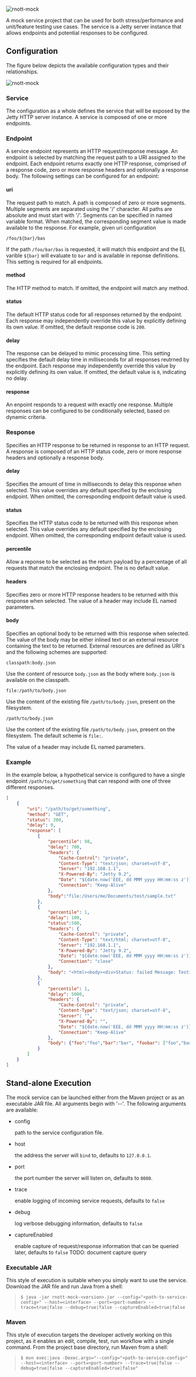 ![rnott-mock](../images/mock.png)

A mock service project that can be used for both stress/performance and unit/feature testing use cases. The service is a Jetty server instance that allows endpoints and potential responses to be configured.

## Configuration

The figure below depicts the available configuration types and their relationships.

![rnott-mock](../images/mock-config.png)

### Service
The configuration as a whole defines the service that will be exposed by the Jetty HTTP server instance. A service is composed of one or more endpoints.

### Endpoint
A service endpoint represents an HTTP request/response message. An endpoint is selected by matching the request path to a URI assigned to the endpoint. Each endpoint returns exactly one HTTP response, comprised of a response code, zero or more response headers and optionally a response body. The following settings can be configured for an endpoint:

#### uri
The request path to match. A path is composed of zero or more segments. Multiple segments are separated using the '/' character. All paths are absolute and must start with '/'. Segments can be specified in named variable format. When matched, the corresponding segment value is made available to the response. For example, given uri configuration
```
/foo/${bar}/bas
```
If the path ```/foo/bar/bas``` is requested, it will match this endpoint and the EL varible ```${bar}``` will evaluate to ```bar``` and is available in reponse definitions. This setting is required for all endpoints.
#### method
The HTTP method to match. If omitted, the endpoint will match any method.
#### status
The default HTTP status code for all responses returned by the endpoint. Each response may independently override this value by explicitly defining its own value. If omitted, the default response code is ```200```.
#### delay
The response can be delayed to mimic processing time. This setting specifies the default delay time in milliseconds for all responses reutrned by the endpoint. Each response may independently override this value by explicitly defining its own value. If omitted, the default value is ```0```, indicating no delay.
#### response
An enpoint responds to a request with exactly one response. Multiple responses can be configured to be conditionally selected, based on dynamic criteria.

### Response
Specifies an HTTP response to be returned in response to an HTTP request. A response is composed of an HTTP status code, zero or more response headers and optionally a response body.

#### delay
Specifies the amount of time in milliseconds to delay this response when selected. This value overrides any default specified by the enclosing endpoint. When omitted, the corresponding endpoint default value is used.
#### status
Specifies the HTTP status code to be returned with this response when selected. This value overrides any default specified by the enclosing endpoint. When omitted, the corresponding endpoint default value is used.
#### percentile
Allow a reponse to be selected as the return payload by a percentage of all requests that match the enclosing endpoint. The is no default value.
#### headers
Specifies zero or more HTTP response headers to be returned with this response when selected. The value of a header may include EL named parameters.
#### body
Specifies an optional body to be returned with this response when selected. The value of the body may be either inlined text or an external resource containing the text to be returned. External resources are defined as URI's and the following schemes are supported:
```
classpath:body.json
```
Use the content of resource ```body.json``` as the body where ```body.json``` is available on the classpath.
```
file:/path/to/body.json
```
Use the content of the existing file ```/path/to/body.json```, present on the filesystem.
```
/path/to/body.json
```
Use the content of the existing file ```/path/to/body.json```, present on the filesystem. The default scheme is ```file:```.


The value of a header may include EL named parameters.

### Example
In the example below, a hypothetical service is configured to have a single endpoint `/path/to/get/something` that can respond
with one of three different responses.

```json
[
	{
		"uri": "/path/to/get/something",
		"method": "GET",
		"status": 200,
		"delay": 0,
		"response": [
			{
				"percentile": 98,
				"delay": 700,
				"headers": {
					"Cache-Control": "private",
					"Content-Type": "text/json; charset=utf-8",
					"Server": "192.168.1.1",
					"X-Powered-By": "Jetty 9.2",
					"Date": "${date.now('EEE, dd MMM yyyy HH:mm:ss z')}",
					"Connection": "Keep-Alive"
				},
				"body":"file:/Users/me/Documents/test/sample.txt"
			},
			{
				"percentile": 1,
				"delay": 100,
				"status":500,
				"headers": {
					"Cache-Control": "private",
					"Content-Type": "text/html; charset=utf-8",
					"Server": "192.168.1.1",
					"X-Powered-By": "Jetty 9.2",
					"Date": "${date.now('EEE, dd MMM yyyy HH:mm:ss z')}",
					"Connection": "close"
				},
				"body": "<html><body><div>Status: failed Message: Testing service errors</div></body></html>"
			},
			{
				"percentile": 1,
				"delay": 5000,
				"headers": {
					"Cache-Control": "private",
					"Content-Type": "text/json; charset=utf-8",
					"Server": "",
					"X-Powered-By": "",
					"Date": "${date.now('EEE, dd MMM yyyy HH:mm:ss z')}",
					"Connection": "Keep-Alive"
				},
				"body": {"foo":"foo","bar":"bar", "foobar": ["foo","bar"]}
			}
		]
	}
]
```

## Stand-alone Execution
The mock service can be launched either from the Maven project or as an executable JAR file. All arguments begin with '--'. 
The following arguments are available:

*	config

	path to the service configuration file.
*	host

	the address the server will `bind` to, defaults to `127.0.0.1`.
*	port

	the port number the server will listen on, defaults to `8080`.
*	trace

	enable logging of incoming service requests, defaults to `false`
*	debug

	log verbose debugging information, defaults to `false`
*	captureEnabled

	enable capture of request/response information that can be queried later, defaults to `false`
	TODO: document capture query

### Executable JAR
This style of execution is suitable when you simply want to use the service. Download the JAR file and run Java from a shell:

>`$ java -jar rnott-mock-<version>.jar --config="<path-to-service-config>" --host=<interface> --port=<port-number> --trace=true|false --debug=true|false --captureEnabled=true|false`

### Maven
This style of execution targets the developer actively working on this project, as it enables an edit, compile, test, run workflow
with a single command. From the project base directory, run Maven from a shell:

>`$ mvn exec:java -Dexec.args="--config="<path-to-service-config>" --host=<interface> --port=<port-number> --trace=true|false --debug=true|false --captureEnabled=true|false"`

